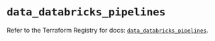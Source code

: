 # `data_databricks_pipelines`

Refer to the Terraform Registry for docs: [`data_databricks_pipelines`](https://registry.terraform.io/providers/databricks/databricks/1.36.3/docs/data-sources/pipelines).
